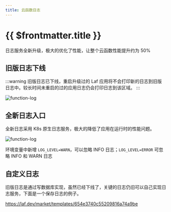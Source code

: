 ```yaml
---
title: 云函数日志
---
```


# {{ $frontmatter.title }}

日志服务全新升级，极大的优化了性能，让整个云函数性能提升约为 50%

## 旧版日志下线

:::warning
旧版日志已下线，重启升级过的 Laf 应用将不会打印新的日志到旧版日志中。较长时间未重启的过的应用日志仍会打印日志到该区域。
:::

![function-log](/doc-images/old-logs.jpg)

## 全新日志入口

全新日志采用 K8s 原生日志服务，极大的降低了应用在运行时的性能问题。

![function-log](/doc-images/new-logs-1.jpg)

环境变量中新增 `LOG_LEVEL=WARN`，可以忽略 INFO 日志；`LOG_LEVEL=ERROR` 可忽略 INFO 和 WARN 日志

## 自定义日志

旧版日志是通过写数据库实现，虽然已经下线了，关键的日志仍旧可以自己实现日志服务，下面是一个保存日志的例子。

<https://laf.dev/market/templates/654e3740c55209816a74a9be>
